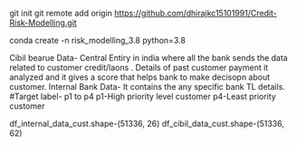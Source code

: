 git init
git remote add origin https://github.com/dhirajkc15101991/Credit-Risk-Modelling.git


conda create -n risk_modelling_3.8 python=3.8

Cibil bearue Data- 
Central Entiry in india where all the bank sends the data related to customer credit/laons .
Details of past customer payment it analyzed and it gives a score that helps bank to make decisopn about customer.
Internal Bank Data-
It contains the any specific bank TL details.
#Target label-
p1 to p4
p1-High priority level customer
p4-Least priority customer


df_internal_data_cust.shape-(51336, 26)
df_cibil_data_cust.shape-(51336, 62)